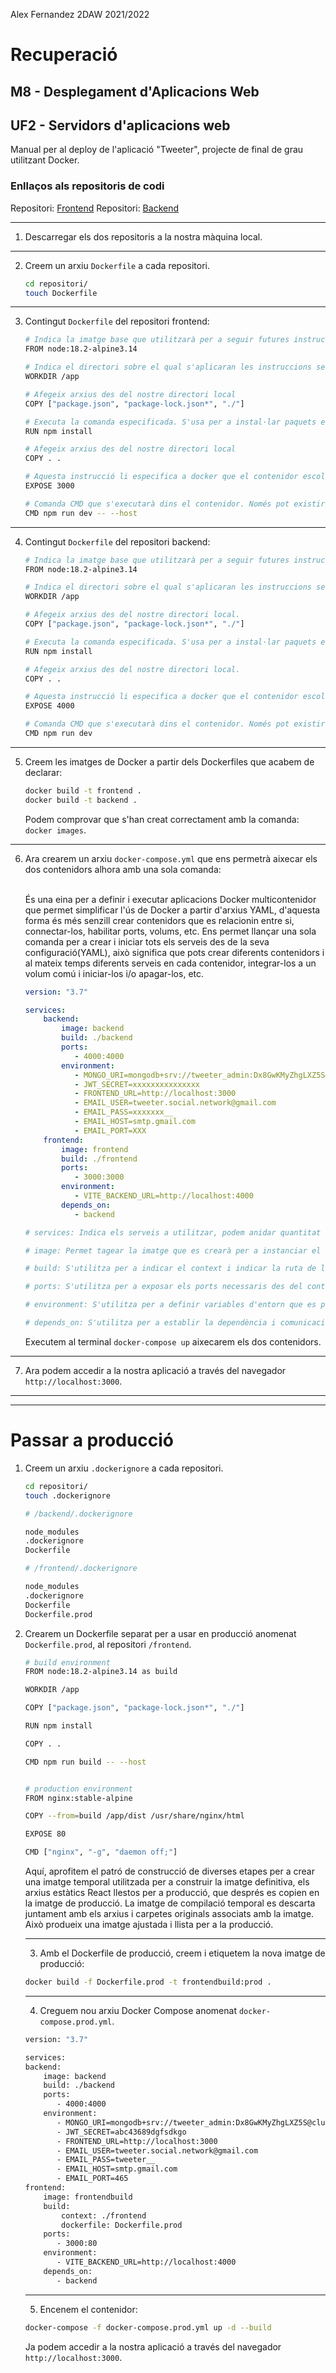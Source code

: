 Alex Fernandez
2DAW
2021/2022

# Recuperació 

## M8 - Desplegament d'Aplicacions Web
## UF2 - Servidors d'aplicacions web

Manual per al deploy de l'aplicació "Tweeter", projecte de final de grau utilitzant Docker.

### Enllaços als repositoris de codi

Repositori: [Frontend](https://bitbucket.org/alexfernandez05/tweeter_mern_frontend/src/main/)
Repositori: [Backend](https://bitbucket.org/alexfernandez05/tweeter_mern_backend/src/main/)

---

1. Descarregar els dos repositoris a la nostra màquina local.

----

2. Creem un arxiu `Dockerfile` a cada repositori.
    
    ```bash
    cd repositori/
    touch Dockerfile
    ```

---

3. Contingut `Dockerfile` del repositori frontend:
    
    ```bash
    # Indica la imatge base que utilitzarà per a seguir futures instruccions. Buscarà si la imatge es troba localment, en cas que no, la descarregarà d'internet.
    FROM node:18.2-alpine3.14
    
    # Indica el directori sobre el qual s'aplicaran les instruccions següents.
    WORKDIR /app

    # Afegeix arxius des del nostre directori local
    COPY ["package.json", "package-lock.json*", "./"] 
    
    # Executa la comanda especificada. S'usa per a instal·lar paquets en el contenidor.
    RUN npm install
    
    # Afegeix arxius des del nostre directori local
    COPY . .
    
    # Aquesta instrucció li especifica a docker que el contenidor escolta en els ports especificats en la seva execució.
    EXPOSE 3000
    
    # Comanda CMD que s'executarà dins el contenidor. Només pot existir una instrucció CMD en un DockerFile, si col·loquem més d'un, només l'últim tindrà efecte.
    CMD npm run dev -- --host
    ```

---

4. Contingut `Dockerfile` del repositori backend:
    
    ```bash
    # Indica la imatge base que utilitzarà per a seguir futures instruccions. Buscarà si la imatge es troba localment, en cas que no, la descarregarà d'internet.
    FROM node:18.2-alpine3.14

    # Indica el directori sobre el qual s'aplicaran les instruccions següents.
    WORKDIR /app

    # Afegeix arxius des del nostre directori local.
    COPY ["package.json", "package-lock.json*", "./"] 
    
    # Executa la comanda especificada. S'usa per a instal·lar paquets en el contenidor.
    RUN npm install

    # Afegeix arxius des del nostre directori local.
    COPY . .

    # Aquesta instrucció li especifica a docker que el contenidor escolta en els ports especificats en la seva execució.
    EXPOSE 4000

    # Comanda CMD que s'executarà dins el contenidor. Només pot existir una instrucció CMD en un DockerFile, si col·loquem més d'un, només l'últim tindrà efecte.
    CMD npm run dev
    ```

---

5. Creem les imatges de Docker a partir dels Dockerfiles que acabem de declarar:

    ```bash
    docker build -t frontend .
    docker build -t backend .
    ```

    Podem comprovar que s'han creat correctament amb la comanda: `docker images`.

---

6. Ara crearem un arxiu `docker-compose.yml` que ens permetrà aixecar els dos contenidors alhora amb una sola comanda:

    <br>
    És una eina per a definir i executar aplicacions Docker multicontenidor que permet simplificar l'ús de Docker a partir d'arxius YAML, d'aquesta forma és més senzill crear contenidors que es relacionin entre si, connectar-los, habilitar ports, volums, etc. Ens permet llançar una sola comanda per a crear i iniciar tots els serveis des de la seva configuració(YAML), això significa que pots crear diferents contenidors i al mateix temps diferents serveis en cada contenidor, integrar-los a un volum comú i iniciar-los i/o apagar-los, etc.<br>

    ```yml
    version: "3.7"

    services:
        backend:
            image: backend
            build: ./backend
            ports:
               - 4000:4000
            environment:
               - MONGO_URI=mongodb+srv://tweeter_admin:Dx8GwKMyZhgLXZ5S@cluster0.t3cu0.mongodb.net/test
               - JWT_SECRET=xxxxxxxxxxxxxxx
               - FRONTEND_URL=http://localhost:3000
               - EMAIL_USER=tweeter.social.network@gmail.com
               - EMAIL_PASS=xxxxxxx__
               - EMAIL_HOST=smtp.gmail.com
               - EMAIL_PORT=XXX
        frontend:
            image: frontend
            build: ./frontend
            ports:
               - 3000:3000
            environment:
               - VITE_BACKEND_URL=http://localhost:4000
            depends_on:
               - backend
    ```

    ```bash
    # services: Indica els serveis a utilitzar, podem anidar quantitat de serveis a aquesta instrucció, cada servei pot tenir qualsevol nom, però com bona pràctica el millor és donar noms explícits.

    # image: Permet tagear la imatge que es crearà per a instanciar el contenidor en el qual estarà muntat el servei.
    
    # build: S'utilitza per a indicar el context i indicar la ruta de l'arxiu Dockerfile per a construir el contenidor del servei.

    # ports: S'utilitza per a exposar els ports necessaris des del contenidor.

    # environment: S'utilitza per a definir variables d'entorn que es passaran al contenidor.
    
    # depends_on: S'utilitza per a establir la dependència i comunicació amb altres serveis
    ```

    Executem al terminal `docker-compose up` aixecarem els dos contenidors.

---

7. Ara podem accedir a la nostra aplicació a través del navegador `http://localhost:3000`.


---
---

# Passar a producció

1. Creem un arxiu `.dockerignore` a cada repositori.
    
    ```bash
    cd repositori/
    touch .dockerignore
    ```

    ```bash
    # /backend/.dockerignore 

    node_modules
    .dockerignore
    Dockerfile
    ```

    ```bash
    # /frontend/.dockerignore 

    node_modules
    .dockerignore
    Dockerfile
    Dockerfile.prod
    ```

2. Crearem un Dockerfile separat per a usar en producció anomenat `Dockerfile.prod`, al repositori `/frontend`.

    ```bash
    # build environment
    FROM node:18.2-alpine3.14 as build

    WORKDIR /app

    COPY ["package.json", "package-lock.json*", "./"] 

    RUN npm install

    COPY . .

    CMD npm run build -- --host


    # production environment
    FROM nginx:stable-alpine

    COPY --from=build /app/dist /usr/share/nginx/html

    EXPOSE 80

    CMD ["nginx", "-g", "daemon off;"]
    ```


    Aquí, aprofitem el patró de construcció de diverses etapes per a crear una imatge temporal utilitzada per a construir la imatge definitiva, els arxius estàtics React llestos per a producció, que després es copien en la imatge de producció. La imatge de compilació temporal es descarta juntament amb els arxius i carpetes originals associats amb la imatge. Això produeix una imatge ajustada i llista per a la producció.

    ---

    3. Amb el Dockerfile de producció, creem i etiquetem la nova imatge de producció:


    ```bash
    docker build -f Dockerfile.prod -t frontendbuild:prod .
    ```

    ---

    4. Creguem nou arxiu Docker Compose anomenat `docker-compose.prod.yml`.


    ```bash
    version: "3.7"

    services:
    backend:
        image: backend
        build: ./backend
        ports:
           - 4000:4000
        environment:
           - MONGO_URI=mongodb+srv://tweeter_admin:Dx8GwKMyZhgLXZ5S@cluster0.t3cu0.mongodb.net/test
           - JWT_SECRET=abc43689dgfsdkgo
           - FRONTEND_URL=http://localhost:3000
           - EMAIL_USER=tweeter.social.network@gmail.com
           - EMAIL_PASS=tweeter__
           - EMAIL_HOST=smtp.gmail.com
           - EMAIL_PORT=465
    frontend:
        image: frontendbuild
        build:
            context: ./frontend
            dockerfile: Dockerfile.prod
        ports:
           - 3000:80
        environment:
           - VITE_BACKEND_URL=http://localhost:4000
        depends_on:
           - backend
    ```

    ---

    5. Encenem el contenidor:

    ```bash
    docker-compose -f docker-compose.prod.yml up -d --build
    ```

    Ja podem accedir a la nostra aplicació a través del navegador `http://localhost:3000`.